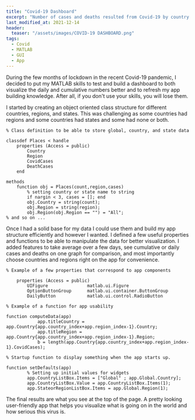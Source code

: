 ```yaml
---
title: "Covid-19 Dashboard"
excerpt: "Number of cases and deaths resulted from Covid-19 by country or region for 2020-2021"
last_modified_at: 2021-12-14
header:
  teaser: "/assets/images/COVID-19 DASHBOARD.png"
tags: 
  - Covid
  - MATLAB
  - GUI
  - App
---
```


During the few months of lockdown in the recent Covid-19 pandemic, I decided to put my MATLAB skills to test and build a dashboard to both visualize the daily and cumulative numbers better and to refresh my app building knowledge. After all, if you don't use your skills, you will lose them.

I started by creating an object oriented class structure for different countries, regions, and states. This was challenging as some countries had regions and some countries had states and some had none or both.
    
    % Class definition to be able to store global, country, and state data
    
    classdef Places < handle
        properties (Access = public)
            Country
            Region
            CovidCases
            DeathCases
        end

    methods
        function obj = Places(count,region,cases)
            % setting country or state name to string
            if nargin < 3, cases = []; end
            obj.Country = string(count);
            obj.Region = string(region);
            obj.Region(obj.Region == "") = "All";
    % and so on ...
 
Once I had a solid base for my data I could use them and build my app structure efficiently and however I wanted. I defined a few useful properties and functions to be able to manipulate the data for better visualization. I added features to take average over a few days, see cumulative or daily cases and deaths on one graph for comparison, and most importantly choose countries and regions right on the app for convenience.

    % Example of a few properties that correspond to app components
        
        properties (Access = public)
            UIFigure               matlab.ui.Figure
            OptionButtonGroup      matlab.ui.container.ButtonGroup
            DailyButton            matlab.ui.control.RadioButton

    % Example of a function for app usability        

    function computeData(app)
                app.titleCountry = app.Country{app.country_index+app.region_index-1}.Country;
                app.titleRegion = app.Country{app.country_index+app.region_index-1}.Region;
                b = length(app.Country{app.country_index+app.region_index-1}.CovidCases);

    % Startup function to display something when the app starts up.

    function setDefaults(app)
            % Setting up initial values for widgets
            app.CountryListBox.Items = ["Global" ; app.Global.Country];
            app.CountryListBox.Value = app.CountryListBox.Items(1);
            app.StateorRegionListBox.Items = app.Global.Region(1);

The final results are what you see at the top of the page. A pretty looking user-friendly app that helps you visualize what is going on in the world and how serious this virus is. 
